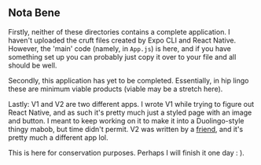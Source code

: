 ## Nota Bene

Firstly, neither of these directories contains a complete application. I haven't uploaded the cruft files created by Expo CLI
and React Native. However, the 'main' code (namely, in `App.js`) is here, and if you have something set up you can probably just
copy it over to your file and all should be well.

Secondly, this application has yet to be completed. Essentially, in hip lingo these are minimum viable products (viable
may be a stretch here). 

Lastly: V1 and V2 are two different apps. I wrote V1 while trying to figure out React Native, and as such it's pretty much just a styled page with an image and button. I meant to keep working on it to make it into a Duolingo-style thingy mabob, but time didn't permit. V2 was written by a [friend](https://github.com/lohs), and it's pretty much a different app lol.

This is here for conservation purposes. Perhaps I will finish it one day : ).
